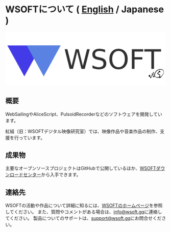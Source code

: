 # WSOFTについて ( [English](README.md) / Japanese )
![WSOFT](/media/WSOFT.png)
## 概要
WebSailingやAliceScript、PulsoidRecorderなどのソフトウェアを開発しています。

紅組（旧：WSOFTデジタル映像研究室）では、映像作品や音楽作品の制作、支援を行っています。
## 成果物
主要なオープンソースプロジェクトはGitHubで公開しているほか、[WSOFTダウンロードセンター](https://download.wsoft.ws/)から入手できます。
## 連絡先
WSOFTの活動や作品について詳細に知るには、[WSOFTのホームページ](https://wsoft.ws)を参照してください。
また、質問やコメントがある場合は、[info@wsoft.gq](mailto:info@wsoft.ws)に連絡してください。
製品についてのサポートは、[support@wsoft.gq](mailto:support@wsoft.ws)にお問合せください。
